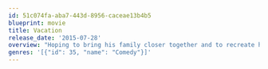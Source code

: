 ```yaml
---
id: 51c074fa-aba7-443d-8956-caceae13b4b5
blueprint: movie
title: Vacation
release_date: '2015-07-28'
overview: "Hoping to bring his family closer together and to recreate his childhood vacation for his own kids, a grown up Rusty Griswold takes his wife and their two sons on a cross-country road trip to the coolest theme park in America, Walley World. Needless to say, things don't go quite as planned."
genres: '[{"id": 35, "name": "Comedy"}]'
---
```

